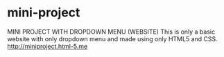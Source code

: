 # mini-project
MINI PROJECT WITH DROPDOWN MENU (WEBSITE)
This is only a basic website with only dropdown menu and made using only HTML5 and CSS.
http://miniproject.html-5.me
